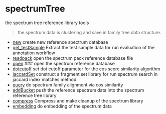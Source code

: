 ﻿# spectrumTree

the spectrum tree reference library tools
> the spectrum data is clustering and save in family 
>  tree data structure.

+ [new](spectrumTree/new.1) create new reference spectrum database
+ [get_testSample](spectrumTree/get_testSample.1) Extract the test sample data for run evaluation of the annotation workflow
+ [readpack](spectrumTree/readpack.1) open the spectrum pack reference database file
+ [open](spectrumTree/open.1) ### open the spectrum reference database
+ [dotcutoff](spectrumTree/dotcutoff.1) set dot cutoff parameter for the cos score similarity algorithm
+ [jaccardSet](spectrumTree/jaccardSet.1) construct a fragment set library for run spectrum search in jaccard index matches method
+ [query](spectrumTree/query.1) do spectrum family alignment via cos similarity
+ [addBucket](spectrumTree/addBucket.1) push the reference spectrum data into the spectrum reference tree library
+ [compress](spectrumTree/compress.1) Compress and make cleanup of the spectrum library
+ [embedding](spectrumTree/embedding.1) do embedding of the spectrum data
